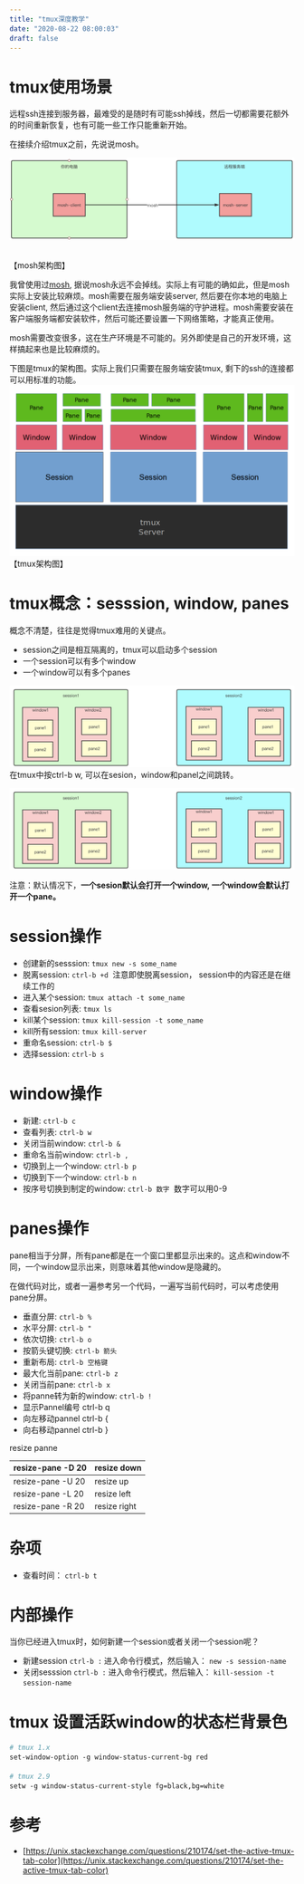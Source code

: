 ```yaml
---
title: "tmux深度教学"
date: "2020-08-22 08:00:03"
draft: false
---
```


# tmux使用场景
远程ssh连接到服务器，最难受的是随时有可能ssh掉线，然后一切都需要花额外的时间重新恢复，也有可能一些工作只能重新开始。

在接续介绍tmux之前，先说说mosh。

![](2022-10-29-20-22-54.png)

<br />【mosh架构图】

我曾使用过[mosh](https://mosh.org/), 据说mosh永远不会掉线。实际上有可能的确如此，但是mosh实际上安装比较麻烦。mosh需要在服务端安装server, 然后要在你本地的电脑上安装client, 然后通过这个client去连接mosh服务端的守护进程。mosh需要安装在客户端服务端都安装软件，然后可能还要设置一下网络策略，才能真正使用。

mosh需要改变很多，这在生产环境是不可能的。另外即使是自己的开发环境，这样搞起来也是比较麻烦的。


下图是tmux的架构图。实际上我们只需要在服务端安装tmux, 剩下的ssh的连接都可以用标准的功能。<br />
![](2022-10-29-20-23-08.png)
<br />【tmux架构图】


# tmux概念：sesssion, window, panes
概念不清楚，往往是觉得tmux难用的关键点。

- session之间是相互隔离的，tmux可以启动多个session
- 一个session可以有多个window
- 一个window可以有多个panes

![](2022-10-29-20-23-27.png)
<br />在tmux中按ctrl-b w, 可以在sesion，window和panel之间跳转。<br />

![](2022-10-29-20-23-38.png)

注意：默认情况下，**一个sesion默认会打开一个window, 一个window会默认打开一个pane。**


# session操作

- 创建新的sesssion: `tmux new -s some_name` 
- 脱离session: `ctrl-b +d`  注意即使脱离session， session中的内容还是在继续工作的
- 进入某个session: `tmux attach -t some_name` 
- 查看sesion列表: `tmux ls` 
- kill某个session: `tmux kill-session -t some_name` 
- kill所有session: `tmux kill-server` 
- 重命名session: `ctrl-b $` 
- 选择session: `ctrl-b s` 

# window操作

- 新建: `ctrl-b c` 
- 查看列表: `ctrl-b w` 
- 关闭当前window: `ctrl-b &` 
- 重命名当前window: `ctrl-b ,` 
- 切换到上一个window: `ctrl-b p` 
- 切换到下一个window: `ctrl-b n` 
- 按序号切换到制定的window: `ctrl-b 数字`  数字可以用0-9

# panes操作
pane相当于分屏，所有pane都是在一个窗口里都显示出来的。这点和window不同，一个window显示出来，则意味着其他window是隐藏的。

在做代码对比，或者一遍参考另一个代码，一遍写当前代码时，可以考虑使用pane分屏。

- 垂直分屏: `ctrl-b %` 
- 水平分屏: `ctrl-b "` 
- 依次切换: `ctrl-b o` 
- 按箭头键切换: `ctrl-b 箭头` 
- 重新布局: `ctrl-b 空格键` 
- 最大化当前pane: `ctrl-b z` 
- 关闭当前pane: `ctrl-b x` 
- 将panne转为新的window: `ctrl-b !` 
- 显示Pannel编号 ctrl-b q
- 向左移动pannel ctrl-b {
- 向右移动pannel ctrl-b }

resize panne

| resize-pane -D 20 | resize down |
| --- | --- |
| resize-pane -U 20 | resize up |
| resize-pane -L 20 | resize left |
| resize-pane -R 20 | resize right |



# 杂项

- 查看时间： `ctrl-b t` 



# 内部操作
当你已经进入tmux时，如何新建一个session或者关闭一个session呢？

- 新建session `ctrl-b :` 进入命令行模式，然后输入： `new -s session-name` 
- 关闭sesssion `ctrl-b :` 进入命令行模式，然后输入： `kill-session -t session-name`  


# tmux 设置活跃window的状态栏背景色

```makefile
# tmux 1.x
set-window-option -g window-status-current-bg red

# tmux 2.9
setw -g window-status-current-style fg=black,bg=white
```


# 参考

- [https://unix.stackexchange.com/questions/210174/set-the-active-tmux-tab-color](https://unix.stackexchange.com/questions/210174/set-the-active-tmux-tab-color)

